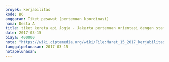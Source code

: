 ```yaml
---
proyek: kerjabilitas
kode: B6
anggaran: Tiket pesawat (pertemuan koordinasi)
nama: Desta A
title: tiket kereta api Jogja - Jakarta pertemuan orientasi dengan staf penjangkauan Jakarta a.n Anda Pradyta
date: 2017-03-15
biaya: 400000
nota: "https://wiki.ciptamedia.org/wiki/File:Maret_15_2017_kerjabilitas_B6_tiket_jogja_jakarta_anda.JPG"
tanggalpelunasan: 2017-03-15
notapelunasan:
---
```

